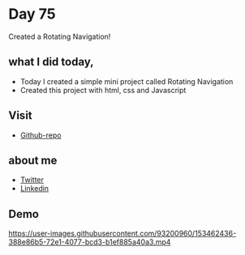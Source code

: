 # Day 75

Created a Rotating Navigation!


## what I did today,

 - Today I created a simple mini project called Rotating Navigation
 - Created this project with html, css and Javascript


## Visit

 - [Github-repo](https://github.com/KaranChandekar/50projects50days/tree/master/rotating-nav-animation)

 
## about me

 - [Twitter](https://twitter.com/karan_chandekar)
 - [Linkedin](https://www.linkedin.com/in/karan-chandekar-a87263219/)


## Demo

https://user-images.githubusercontent.com/93200960/153462436-388e86b5-72e1-4077-bcd3-b1ef885a40a3.mp4
